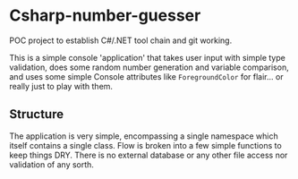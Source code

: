 # Csharp-number-guesser
POC project to establish C#/.NET tool chain and git working.  

This is a simple console 'application' that takes user input with simple type validation, does some random number generation and variable comparison, and uses some simple Console attributes like `ForegroundColor` for flair... or really just to play with them.  


## Structure
The application is very simple, encompassing a single namespace which itself contains a single class. Flow is broken into a few simple functions to keep things DRY. There is no external database or any other file access nor validation of any sorth.